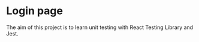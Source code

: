 # Login page

The aim of this project is to learn unit testing with React Testing Library and Jest.
